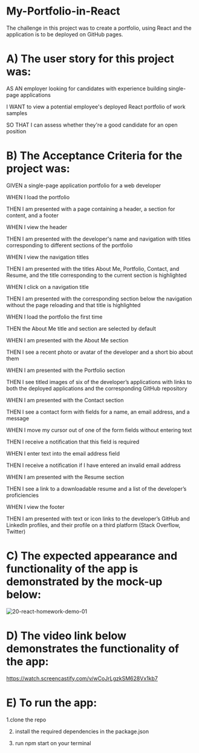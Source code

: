 # My-Portfolio-in-React

The challenge in this project was to create a portfolio, using React and the application is to be deployed on GitHub pages.

# A) The user story for this project was:

AS AN employer looking for candidates with experience building single-page applications

I WANT to view a potential employee's deployed React portfolio of work samples

SO THAT I can assess whether they're a good candidate for an open position

# B) The Acceptance Criteria for the project was:

GIVEN a single-page application portfolio for a web developer

WHEN I load the portfolio

THEN I am presented with a page containing a header, a section for content, and a footer

WHEN I view the header

THEN I am presented with the developer's name and navigation with titles corresponding to different sections of the portfolio

WHEN I view the navigation titles

THEN I am presented with the titles About Me, Portfolio, Contact, and Resume, and the title corresponding to the current section is highlighted

WHEN I click on a navigation title

THEN I am presented with the corresponding section below the navigation without the page reloading and that title is highlighted

WHEN I load the portfolio the first time

THEN the About Me title and section are selected by default

WHEN I am presented with the About Me section

THEN I see a recent photo or avatar of the developer and a short bio about them

WHEN I am presented with the Portfolio section

THEN I see titled images of six of the developer’s applications with links to both the deployed applications and the corresponding GitHub repository

WHEN I am presented with the Contact section

THEN I see a contact form with fields for a name, an email address, and a message

WHEN I move my cursor out of one of the form fields without entering text

THEN I receive a notification that this field is required

WHEN I enter text into the email address field

THEN I receive a notification if I have entered an invalid email address

WHEN I am presented with the Resume section

THEN I see a link to a downloadable resume and a list of the developer’s proficiencies

WHEN I view the footer

THEN I am presented with text or icon links to the developer’s GitHub and LinkedIn profiles, and their profile on a third platform (Stack Overflow, Twitter)

# C) The expected appearance and functionality of the app is demonstrated by the mock-up below:

![20-react-homework-demo-01](https://user-images.githubusercontent.com/108309963/207438394-92348b1f-f04c-4322-a412-6b6ea9fbf8d2.gif)

# D) The video link below demonstrates the functionality of the app:

https://watch.screencastify.com/v/wCoJrLgzkSM628Vx1kb7

# E) To run the app:

 1.clone the repo
 
 2. install the required dependencies in the package.json
 
 3. run npm start on your terminal
